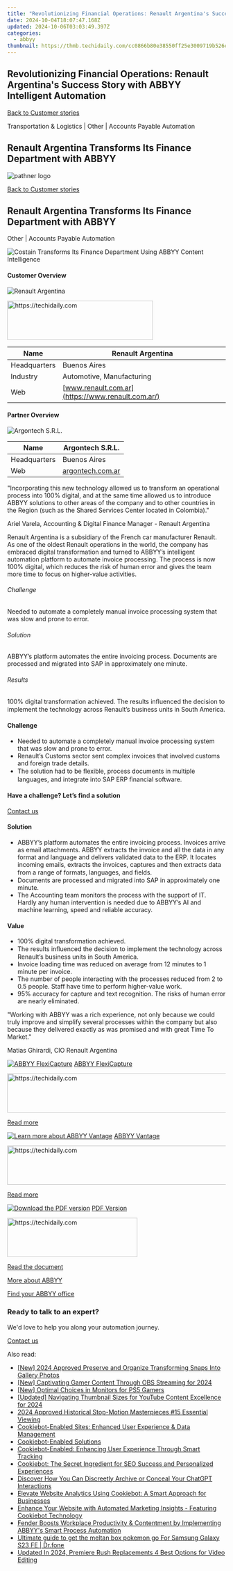 ```yaml
---
title: "Revolutionizing Financial Operations: Renault Argentina's Success Story with ABBYY Intelligent Automation"
date: 2024-10-04T18:07:47.168Z
updated: 2024-10-06T03:03:49.397Z
categories:
  - abbyy
thumbnail: https://thmb.techidaily.com/cc0866b80e38550ff25e3009719b526ea4484f9d37497b921eea5c41a1afe3dd.jpg
---
```


## Revolutionizing Financial Operations: Renault Argentina's Success Story with ABBYY Intelligent Automation

[Back to Customer stories](https://tools.techidaily.com/abbyy/products/)

Transportation & Logistics | Other | Accounts Payable Automation

## Renault Argentina Transforms Its Finance Department with ABBYY

![pathner logo](https://content.abbyy.com/-/media/project/abbyy/abbyy/logos-white/en/131312.png?h=40&iar=0&w=120)

[Back to Customer stories](https://tools.techidaily.com/abbyy/products/)

## Renault Argentina Transforms Its Finance Department with ABBYY

Other | Accounts Payable Automation 

![Costain Transforms Its Finance Department Using ABBYY Content Intelligence](https://static3.abbyy.com/abbyycommedia/29807/13-renault-cover-556x303.jpg) 

#### Customer Overview

![Renault Argentina](https://static4.abbyy.com/abbyycommedia/29806/renault-group-logo-132x68.png) 

<!-- affiliate ads begin -->
<a href="https://aligracehair.sjv.io/c/5597632/2135372/19272" target="_top" id="2135372">
  <img src="//a.impactradius-go.com/display-ad/19272-2135372" border="0" alt="https://techidaily.com" width="336" height="90"/>
</a>
<img height="0" width="0" src="https://aligracehair.sjv.io/i/5597632/2135372/19272" style="position:absolute;visibility:hidden;" border="0" />
<!-- affiliate ads end -->

| Name         | Renault Argentina                                 |
| ------------ | ------------------------------------------------- |
| Headquarters | Buenos Aires                                      |
| Industry     | Automotive, Manufacturing                         |
| Web          | [www.renault.com.ar](https://www.renault.com.ar/) |

#### Partner Overview

![Argontech S.R.L.](https://static1.abbyy.com/abbyycommedia/29805/argontech-207x52.png) 

| Name         | Argontech S.R.L.                              |
| ------------ | --------------------------------------------- |
| Headquarters | Buenos Aires                                  |
| Web          | [argontech.com.ar](https://argontech.com.ar/) |

 "Incorporating this new technology allowed us to transform an operational process into 100% digital, and at the same time allowed us to introduce ABBYY solutions to other areas of the company and to other countries in the Region (such as the Shared Services Center located in Colombia)."

 Ariel Varela, Accounting & Digital Finance Manager - Renault Argentina

Renault Argentina is a subsidiary of the French car manufacturer Renault. As one of the oldest Renault operations in the world, the company has embraced digital transformation and turned to ABBYY’s intelligent automation platform to automate invoice processing. The process is now 100% digital, which reduces the risk of human error and gives the team more time to focus on higher-value activities.

###### Challenge

Needed to automate a completely manual invoice processing system that was slow and prone to error.

###### Solution

ABBYY’s platform automates the entire invoicing process. Documents are processed and migrated into SAP in approximately one minute.

###### Results

100% digital transformation achieved. The results inﬂuenced the decision to implement the technology across Renault’s business units in South America.

#### Challenge

* Needed to automate a completely manual invoice processing system that was slow and prone to error.
* Renault’s Customs sector sent complex invoices that involved customs and foreign trade details.
* The solution had to be ﬂexible, process documents in multiple languages, and integrate into SAP ERP ﬁnancial software.

#### Have a challenge? Let’s find a solution  

[Contact us](https://tools.techidaily.com/abbyy/products/) 

#### Solution

* ABBYY’s platform automates the entire invoicing process. Invoices arrive as email attachments. ABBYY extracts the invoice and all the data in any format and language and delivers validated data to the ERP. It locates incoming emails, extracts the invoices, captures and then extracts data from a range of formats, languages, and ﬁelds.
* Documents are processed and migrated into SAP in approximately one minute.
* The Accounting team monitors the process with the support of IT. Hardly any human intervention is needed due to ABBYY’s AI and machine learning, speed and reliable accuracy.

#### Value

* 100% digital transformation achieved.
* The results inﬂuenced the decision to implement the technology across Renault’s business units in South America.
* Invoice loading time was reduced on average from 12 minutes to 1 minute per invoice.
* The number of people interacting with the processes reduced from 2 to 0.5 people. Staff have time to perform higher-value work.
* 95% accuracy for capture and text recognition. The risks of human error are nearly eliminated.

 "Working with ABBYY was a rich experience, not only because we could truly improve and simplify several processes within the company but also because they delivered exactly as was promised and with great Time To Market."

 Matias Ghirardi, CIO Renault Argentina

[![ABBYY FlexiCapture](https://static2.abbyy.com/abbyycommedia/21380/4-flexicapture.jpg)](https://tools.techidaily.com/abbyy/products/) [ABBYY FlexiCapture](https://tools.techidaily.com/abbyy/products/) 

<!-- affiliate ads begin -->
<a href="https://ephamedtechinc.pxf.io/c/5597632/2137207/26400" target="_top" id="2137207">
  <img src="//a.impactradius-go.com/display-ad/26400-2137207" border="0" alt="https://techidaily.com" width="728" height="90"/>
</a>
<img height="0" width="0" src="https://ephamedtechinc.pxf.io/i/5597632/2137207/26400" style="position:absolute;visibility:hidden;" border="0" />
<!-- affiliate ads end -->

[Read more](https://tools.techidaily.com/abbyy/products/) 

[![Learn more about ABBYY Vantage](https://static2.abbyy.com/abbyycommedia/24337/mailroom_automation_360x162.jpg)](https://tools.techidaily.com/abbyy/products/) [ABBYY Vantage](https://tools.techidaily.com/abbyy/products/) 

<!-- affiliate ads begin -->
<a href="https://appsumo.8odi.net/c/5597632/2144285/7443" target="_top" id="2144285">
  <img src="//a.impactradius-go.com/display-ad/7443-2144285" border="0" alt="https://techidaily.com" width="728" height="90"/>
</a>
<img height="0" width="0" src="https://appsumo.8odi.net/i/5597632/2144285/7443" style="position:absolute;visibility:hidden;" border="0" />
<!-- affiliate ads end -->

[Read more](https://tools.techidaily.com/abbyy/products/) 

[![Download the PDF version](https://static4.abbyy.com/abbyycommedia/29808/13b-renault-cover-360x162.jpg)](https://static4.abbyy.com/abbyycommedia/29677/renault-argentina-customer-story-en-12804.pdf "PDF Version") [PDF Version](https://static4.abbyy.com/abbyycommedia/29677/renault-argentina-customer-story-en-12804.pdf "PDF Version") 

<!-- affiliate ads begin -->
<a href="https://25home.pxf.io/c/5597632/2148646/16836" target="_top" id="2148646">
  <img src="//a.impactradius-go.com/display-ad/16836-2148646" border="0" alt="https://techidaily.com" width="300" height="90"/>
</a>
<img height="0" width="0" src="https://25home.pxf.io/i/5597632/2148646/16836" style="position:absolute;visibility:hidden;" border="0" />
<!-- affiliate ads end -->

[Read the document](https://static4.abbyy.com/abbyycommedia/29677/renault-argentina-customer-story-en-12804.pdf "PDF Version") 

[More about ABBYY](https://tools.techidaily.com/abbyy/products/) 

[Find your ABBYY office](https://tools.techidaily.com/abbyy/products/) 

### Ready to talk to an expert?

We'd love to help you along your automation journey.

[Contact us](https://tools.techidaily.com/abbyy/products/)

<ins class="adsbygoogle"
     style="display:block"
     data-ad-format="autorelaxed"
     data-ad-client="ca-pub-7571918770474297"
     data-ad-slot="1223367746"></ins>

<ins class="adsbygoogle"
     style="display:block"
     data-ad-client="ca-pub-7571918770474297"
     data-ad-slot="8358498916"
     data-ad-format="auto"
     data-full-width-responsive="true"></ins>

<span class="atpl-alsoreadstyle">Also read:</span>
<div><ul>
<li><a href="https://snapchat-videos.techidaily.com/new-2024-approved-preserve-and-organize-transforming-snaps-into-gallery-photos/"><u>[New] 2024 Approved Preserve and Organize Transforming Snaps Into Gallery Photos</u></a></li>
<li><a href="https://video-screen-grab.techidaily.com/new-captivating-gamer-content-through-obs-streaming-for-2024/"><u>[New] Captivating Gamer Content Through OBS Streaming for 2024</u></a></li>
<li><a href="https://extra-skills.techidaily.com/new-optimal-choices-in-monitors-for-ps5-gamers/"><u>[New] Optimal Choices in Monitors for PS5 Gamers</u></a></li>
<li><a href="https://youtube-docs.techidaily.com/ed-navigating-thumbnail-sizes-for-youtube-content-excellence-for-2024/"><u>[Updated] Navigating Thumbnail Sizes for YouTube Content Excellence for 2024</u></a></li>
<li><a href="https://fox-helps.techidaily.com/2024-approved-historical-stop-motion-masterpieces-15-essential-viewing/"><u>2024 Approved Historical Stop-Motion Masterpieces #15 Essential Viewing</u></a></li>
<li><a href="https://solve-helper.techidaily.com/cookiebot-enabled-sites-enhanced-user-experience-and-data-management/"><u>Cookiebot-Enabled Sites: Enhanced User Experience & Data Management</u></a></li>
<li><a href="https://solve-helper.techidaily.com/cookiebot-enabled-solutions/"><u>Cookiebot-Enabled Solutions</u></a></li>
<li><a href="https://solve-helper.techidaily.com/cookiebot-enabled-enhancing-user-experience-through-smart-tracking/"><u>Cookiebot-Enabled: Enhancing User Experience Through Smart Tracking</u></a></li>
<li><a href="https://solve-helper.techidaily.com/cookiebot-the-secret-ingredient-for-seo-success-and-personalized-experiences/"><u>Cookiebot: The Secret Ingredient for SEO Success and Personalized Experiences</u></a></li>
<li><a href="https://tech-revival.techidaily.com/discover-how-you-can-discreetly-archive-or-conceal-your-chatgpt-interactions/"><u>Discover How You Can Discreetly Archive or Conceal Your ChatGPT Interactions</u></a></li>
<li><a href="https://solve-helper.techidaily.com/elevate-website-analytics-using-cookiebot-a-smart-approach-for-businesses/"><u>Elevate Website Analytics Using Cookiebot: A Smart Approach for Businesses</u></a></li>
<li><a href="https://solve-helper.techidaily.com/enhance-your-website-with-automated-marketing-insights-featuring-cookiebot-technology/"><u>Enhance Your Website with Automated Marketing Insights - Featuring Cookiebot Technology</u></a></li>
<li><a href="https://solve-helper.techidaily.com/fender-boosts-workplace-productivity-and-contentment-by-implementing-abbyys-smart-process-automation/"><u>Fender Boosts Workplace Productivity & Contentment by Implementing ABBYY's Smart Process Automation</u></a></li>
<li><a href="https://change-location.techidaily.com/ultimate-guide-to-get-the-meltan-box-pokemon-go-for-samsung-galaxy-s23-fe-drfone-by-drfone-virtual-android/"><u>Ultimate guide to get the meltan box pokemon go For Samsung Galaxy S23 FE | Dr.fone</u></a></li>
<li><a href="https://smart-video-editing.techidaily.com/updated-in-2024-premiere-rush-replacements-4-best-options-for-video-editing/"><u>Updated In 2024, Premiere Rush Replacements 4 Best Options for Video Editing</u></a></li>
</ul></div>

